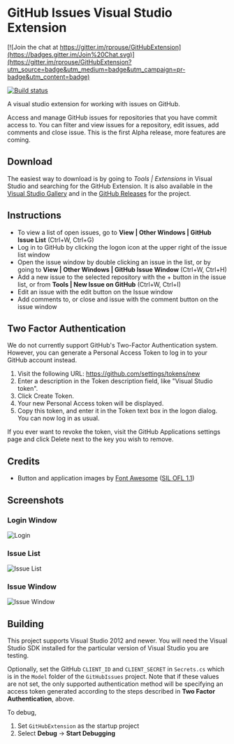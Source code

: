 GitHub Issues Visual Studio Extension
===============

[![Join the chat at https://gitter.im/rprouse/GitHubExtension](https://badges.gitter.im/Join%20Chat.svg)](https://gitter.im/rprouse/GitHubExtension?utm_source=badge&utm_medium=badge&utm_campaign=pr-badge&utm_content=badge)

[![Build status](https://ci.appveyor.com/api/projects/status/cq3t38xds110oxb8/branch/master?svg=true)](https://ci.appveyor.com/project/rprouse/githubextension/branch/master)

A visual studio extension for working with issues on GitHub. 

Access and manage GitHub issues for repositories that you have commit access to. You can filter and view issues for a repository, edit issues, add comments and close issue. This is the first Alpha release, more features are coming. 

## Download ##

The easiest way to download is by going to *Tools | Extensions* in Visual Studio and searching for the GitHub Extension. It is also available in the [Visual Studio Gallery](https://visualstudiogallery.msdn.microsoft.com/e4ba5ebd-bcd5-4e20-8375-bb8cbdd71d7e) and in the [GitHub Releases](https://github.com/rprouse/GitHubExtension/releases) for the project. 

## Instructions ##

- To view a list of open issues, go to **View | Other Windows | GitHub Issue List** (Ctrl+W, Ctrl+G)
- Log in to GitHub by clicking the logon icon at the upper right of the issue list window
- Open the issue window by double clicking an issue in the list, or by going to **View | Other Windows | GitHub Issue Window** (Ctrl+W, Ctrl+H)
- Add a new issue to the selected repository with the + button in the issue list, or from **Tools | New Issue on GitHub** (Ctrl+W, Ctrl+I)
- Edit an issue with the edit button on the Issue window
- Add comments to, or close and issue with the comment button on the issue window

## Two Factor Authentication ##

We do not currently support GitHub's Two-Factor Authentication system. However, you can generate a Personal Access Token to log in to your GitHub account instead.

1. Visit the following URL: https://github.com/settings/tokens/new
2. Enter a description in the Token description field, like "Visual Studio token".
3. Click Create Token.
4. Your new Personal Access token will be displayed.
5. Copy this token, and enter it in the Token text box in the logon dialog. You can now log in as usual.

If you ever want to revoke the token, visit the GitHub Applications settings page and click Delete next to the key you wish to remove.

## Credits ##

- Button and application images by [Font Awesome](http://fortawesome.github.io/Font-Awesome/) ([SIL OFL 1.1](http://scripts.sil.org/OFL))

## Screenshots ##

### Login Window ###

![Login](/images/logon.png)

### Issue List ###

![Issue List](/images/issue_list.png)

### Issue Window ###

![Issue Window](/images/issue.png)

## Building ##

This project supports Visual Studio 2012 and newer. You will need the Visual Studio SDK installed for the particular version of Visual Studio you are testing.

Optionally, set the GitHub `CLIENT_ID` and `CLIENT_SECRET` in `Secrets.cs` which is in the
`Model` folder of the `GitHubIssues` project. Note that if these values are not set, the
only supported authentication method will be specifying an access token generated according
to the steps described in **Two Factor Authentication**, above.

To debug, 

1. Set `GitHubExtension` as the startup project
2. Select **Debug** &rarr; **Start Debugging**
